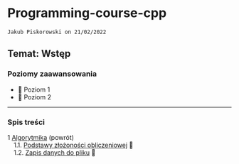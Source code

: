 # Programming-course-cpp

`Jakub Piskorowski on 21/02/2022`

## Temat: Wstęp

### Poziomy zaawansowania

- &#x1F4D2; Poziom 1
- &#x1F4D7; Poziom 2

---

### Spis treści

1 [Algorytmika](../README.md) (powrót) \
&emsp;1.1. [Podstawy złożoności obliczeniowej](/2-algorytmika/2-1-wstep/2-1-01-zlozonosc-obliczeniowa/README.md) &#x1F4D2;\
&emsp;1.2. [Zapis danych do pliku](/2-algorytmika/2-1-wstep/2-1-02-zapis-do-pliku/README.md) &#x1F4D7;
